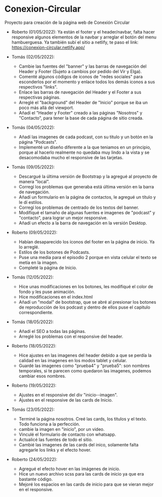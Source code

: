 # Conexion-Circular
Proyecto para creación de la página web de Conexión Circular

- Roberto (01/05/2022): 
Ya están el footer y el header/navbar, falta hacer responsive algunos elementos de la navbar y arreglar el botón del menu hambuerguesa.
Ya también subí el sitio a netlify, te paso el link:
https://conexion-circular.netlify.app/

- Tomás (02/05/2022): 
    - Cambie las fuentes del "banner" y las barras de navegación del Header y Footer (Sujeto a cambios por pedido del Vir y Elga).
    - Comenté algunos códigos de iconos de "redes sociales" para esconderlos por el momento y enlace todos los demás iconos a sus respectivos "links".
    - Enlace las barras de navegación del Header y el Footer a sus respectivas páginas.
    - Arreglé el "background" del Header de "Inicio" porque se iba un poco más allá del viewport.
    - Añadí el "Header y Footer" creado a las páginas "Nosotros" y "Contacto", para tener la base de cada página de sitio creada.   

- Tomás (04/05/2022):
    - Añadí las imagenes de cada podcast, con su titulo y un botón en la página "Podcasts".
    - Implementé un diseño diferente a la que teniamos en un principio, porque al hacerlo realmente no quedaba muy lindo a la vista y se desacomodaba mucho el responsive de las tarjetas.

- Tomás (09/05/2022):
    - Descargué la última versión de Bootstrap y la agregué al proyecto de manera "local".
    - Corregí los problemas que generaba está última versión en la barra de navegación. 
    - Añadí un formulario en la página de contactos, le agregué un título y le dí estilos. 
    - Corregí los problemas de centrado de los textos del banner.
    - Modifiqué el tamaño de algunas fuentes e imagenes de "podcast" y "contacto", para lograr un mejor responsive.
    - Añadí un efecto a la barra de navegación en la versión Desktop.

- Roberto (09/05/2022):
    - Habían desaparecido los íconos del footer en la página de inicio. Ya lo arreglé.
    - Estilos de los botones de Podcasts.
    - Puse una media para el episodio 2 porque en vista celular el texto se metía en la imagen.
    - Completé la página de Inicio.

- Tomás (12/05/2022):
    - Hice unas modificaciones en los botones, les modifiqué el color de fondo y les puse animación.
    - Hice modificaciones en el index.html
    - Añadí un "modal" de bootstrap, que se abré al presionar los botones de reproducción de los podcast y dentro de ellos puse el capitulo correspondiente. 

- Tomás (18/05/2022):
    - Añadí el SEO a todas las páginas.
    - Arreglé los problemas con el responsive del header. 

- Roberto (18/05/2022):
    - Hice ajustes en las imagenes del header debido a que se perdía la calidad en las imagenes en los modos tablet y celular.
    - Guardé las imagenes como "prueba4" y "prueba5": son nombres temporales, si te parecen como quedaron las imagenes, podemos cambiar esos nombres.

- Roberto (19/05/2022):
    - Ajustes en el responsive del div "inicio--imagen".
    - Ajustes en el responsive de las cards de Inicio.


- Tomás (23/05/2022):
    - Terminé la página nosotros. Creé las cards, los titulos y el texto. Todo funciona a la perfección.
    - cambie la imagen en "inicio", por un video.
    - Vinculé el formulario de contacto con whatsapp.
    - Actualicé las fuentes de todo el sitio. 
    - Cambié las imagenes de las cards del inico, solamente falta agregarle los links y el efecto hover.

- Roberto (24/05/2022):
    - Agregué el efecto hover en las imágenes de inicio.
    - Hice un nuevo archivo scss para las cards de inicio ya que era bastante código.
    - Mejoré los espacios en las cards de inicio para que se vieran mejor en el responsive.
